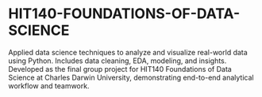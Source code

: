 # HIT140-FOUNDATIONS-OF-DATA-SCIENCE
 Applied data science techniques to analyze and visualize real-world data using Python. Includes data cleaning, EDA, modeling, and insights. Developed as the final group project for HIT140 Foundations of Data Science at Charles Darwin University, demonstrating end-to-end analytical workflow and teamwork.
